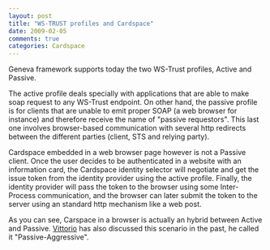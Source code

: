```yaml
---
layout: post
title: "WS-TRUST profiles and Cardspace"
date: 2009-02-05
comments: true
categories: Cardspace
---
```


Geneva framework supports today the two WS-Trust profiles, Active and
Passive.

The active profile deals specially with applications that are able to
make soap request to any WS-Trust endpoint. On other hand, the passive
profile is for clients that are unable to emit proper SOAP (a web
browser for instance) and therefore receive the name of "passive
requestors". This last one involves browser-based communication with
several http redirects between the different parties (client, STS and
relying party).

Cardspace embedded in a web browser page however is not a Passive
client. Once the user decides to be authenticated in a website with an
information card, the Cardspace identity selector will negotiate and get
the issue token from the identity provider using the active profile.
Finally, the identity provider will pass the token to the browser using
some Inter-Process communication, and the browser can later submit the
token to the server using an standard http mechanism like a web post.

As you can see, Carspace in a browser is actually an hybrid between
Active and Passive.
[Vittorio](http://blogs.msdn.com/vbertocci/archive/2008/06/05/active-passive-and-passive-aggressive.aspx)
has also discussed this scenario in the past, he called it
"Passive-Aggressive".

 

